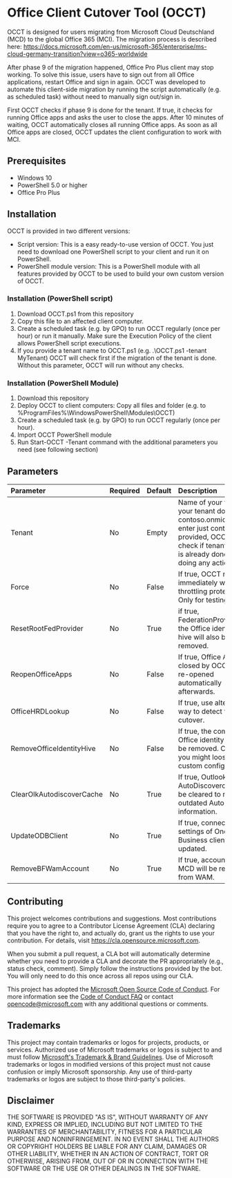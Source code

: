 # Office Client Cutover Tool (OCCT)

OCCT is designed for users migrating from Microsoft Cloud Deutschland (MCD) to the global Office 365 (MCI). The migration process is described here: https://docs.microsoft.com/en-us/microsoft-365/enterprise/ms-cloud-germany-transition?view=o365-worldwide

After phase 9 of the migration happened, Office Pro Plus client may stop working. To solve this issue, users have to sign out from all Office applications, restart Office and sign in again. 
OCCT was developed to automate this client-side migration by running the script automatically (e.g. as scheduled task) without need to manually sign out/sign in.

First OCCT checks if phase 9 is done for the tenant. If true, it checks for running Office apps and asks the user to close the apps. After 10 minutes of waiting, OCCT automatically closes all running Office apps. As soon as all Office apps are closed, OCCT updates the client configuration to work with MCI.


## Prerequisites
- Windows 10
- PowerShell 5.0 or higher
- Office Pro Plus

## Installation
OCCT is provided in two different versions:
- Script version: This is a easy ready-to-use version of OCCT. You just need to download one PowerShell script to your client and run it on PowerShell.
- PowerShell module version: This is a PowerShell module with all features provided by OCCT to be used to build your own custom version of OCCT.
### Installation (PowerShell script)
1. Download OCCT.ps1 from this repository
2. Copy this file to an affected client computer.
3. Create a scheduled task (e.g. by GPO) to run OCCT regularly (once per hour) or run it manually. Make sure the Execution Policy of the client allows PowerShell script executions.
4. If you provide a tenant name to OCCT.ps1 (e.g. .\OCCT.ps1 -tenant MyTenant) OCCT will check first if the migration of the tenant is done. Without this parameter, OCCT will run without any checks.
### Installation (PowerShell Module)
1. Download this repository
2. Deploy OCCT to client computers: Copy all files and folder (e.g. to %ProgramFiles%\WindowsPowerShell\Modules\OCCT)
3. Create a scheduled task (e.g. by GPO) to run OCCT regularly (once per hour).
4. Import OCCT PowerShell module
5. Run Start-OCCT -Tenant <tenantname> command with the additional parameters you need (see following section)


## Parameters
| Parameter | Required | Default | Description |
| :------------- |:-------------| :-----| :-----|
| Tenant | No | Empty | Name of your tenant. If your tenant domain is contoso.onmicrosoft.de, enter just contoso. If provided, OCCT will check if tenant cutover is already done before doing any actions.
| Force | No | False | If true, OCCT runs immediately without throttling protection. Only for testing.
| ResetRootFedProvider | No | True | if true, FederationProvider in the Office identity root hive will also be removed.
| ReopenOfficeApps | No | False | If true, Office Apps closed by OCCT will be re-opened automatically afterwards.
| OfficeHRDLookup | No | False | If true, use alternative way to detect tenant cutover.
| RemoveOfficeIdentityHive | No | False | If true, the complete Office identity hive will be removed. Caution, you might loose some custom configurations.
| ClearOlkAutodiscoverCache | No | True | If true, Outlook AutoDiscovercache will be cleared to remove outdated AutoDiscover information.
| UpdateODBClient | No | True | If true, connection settings of OneDrive for Business client will be updated.
| RemoveBFWamAccount | No | True | If true, accounts from MCD will be removed from WAM.


## Contributing

This project welcomes contributions and suggestions. Most contributions require you to agree to a
Contributor License Agreement (CLA) declaring that you have the right to, and actually do, grant us
the rights to use your contribution. For details, visit https://cla.opensource.microsoft.com.

When you submit a pull request, a CLA bot will automatically determine whether you need to provide
a CLA and decorate the PR appropriately (e.g., status check, comment). Simply follow the instructions
provided by the bot. You will only need to do this once across all repos using our CLA.

This project has adopted the [Microsoft Open Source Code of Conduct](https://opensource.microsoft.com/codeofconduct/).
For more information see the [Code of Conduct FAQ](https://opensource.microsoft.com/codeofconduct/faq/) or
contact [opencode@microsoft.com](mailto:opencode@microsoft.com) with any additional questions or comments.

## Trademarks

This project may contain trademarks or logos for projects, products, or services. Authorized use of Microsoft 
trademarks or logos is subject to and must follow 
[Microsoft's Trademark & Brand Guidelines](https://www.microsoft.com/en-us/legal/intellectualproperty/trademarks/usage/general).
Use of Microsoft trademarks or logos in modified versions of this project must not cause confusion or imply Microsoft sponsorship.
Any use of third-party trademarks or logos are subject to those third-party's policies.

## Disclaimer

THE SOFTWARE IS PROVIDED "AS IS", WITHOUT WARRANTY OF ANY KIND, EXPRESS OR
IMPLIED, INCLUDING BUT NOT LIMITED TO THE WARRANTIES OF MERCHANTABILITY,
FITNESS FOR A PARTICULAR PURPOSE AND NONINFRINGEMENT. IN NO EVENT SHALL THE
AUTHORS OR COPYRIGHT HOLDERS BE LIABLE FOR ANY CLAIM, DAMAGES OR OTHER
LIABILITY, WHETHER IN AN ACTION OF CONTRACT, TORT OR OTHERWISE, ARISING FROM,
OUT OF OR IN CONNECTION WITH THE SOFTWARE OR THE USE OR OTHER DEALINGS IN
THE SOFTWARE.
